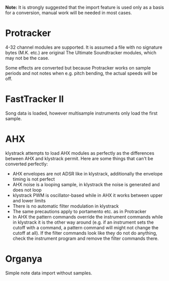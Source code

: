 **Note:** It is strongly suggested that the import feature is used only as a basis for a conversion, manual work will be needed in most cases.

# Protracker #

4-32 channel modules are supported. It is assumed a file with no signature bytes (M.K. etc.) are original The Ultimate Soundtracker modules, which may not be the case.

Some effects are converted but because Protracker works on sample periods and not notes when e.g. pitch bending, the actual speeds will be off.

# FastTracker II #

Song data is loaded, however multisample instruments only load the first sample.

# AHX #

klystrack attempts to load AHX modules as perfectly as the differences between AHX and klystrack permit. Here are some things that can't be converted perfectly:

  * AHX envelopes are not ADSR like in klystrack, additionally the envelope timing is not perfect
  * AHX noise is a looping sample, in klystrack the noise is generated and does not loop
  * klystrack PWM is oscillator-based while in AHX it works between upper and lower limits
  * There is no automatic filter modulation in klystrack
  * The same precautions apply to portamento etc. as in Protracker
  * In AHX the pattern commands override the instrument commands while in klystrack it is the other way around (e.g. if an instrument sets the cutoff with a command, a pattern command will might not change the cutoff at all). If the filter commands look like they do not do anything, check the instrument program and remove the filter commands there.

# Organya #

Simple note data import without samples.